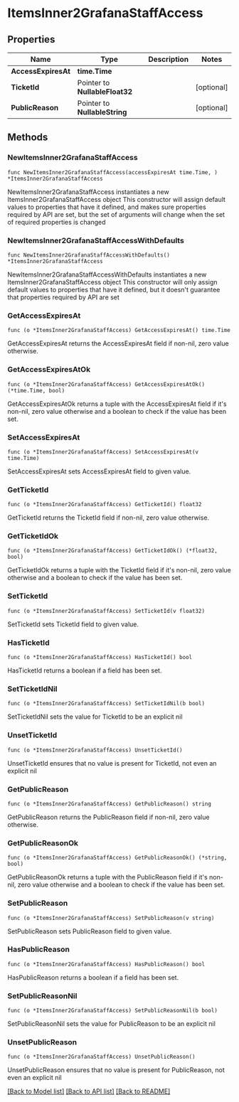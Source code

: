 # ItemsInner2GrafanaStaffAccess

## Properties

Name | Type | Description | Notes
------------ | ------------- | ------------- | -------------
**AccessExpiresAt** | **time.Time** |  | 
**TicketId** | Pointer to **NullableFloat32** |  | [optional] 
**PublicReason** | Pointer to **NullableString** |  | [optional] 

## Methods

### NewItemsInner2GrafanaStaffAccess

`func NewItemsInner2GrafanaStaffAccess(accessExpiresAt time.Time, ) *ItemsInner2GrafanaStaffAccess`

NewItemsInner2GrafanaStaffAccess instantiates a new ItemsInner2GrafanaStaffAccess object
This constructor will assign default values to properties that have it defined,
and makes sure properties required by API are set, but the set of arguments
will change when the set of required properties is changed

### NewItemsInner2GrafanaStaffAccessWithDefaults

`func NewItemsInner2GrafanaStaffAccessWithDefaults() *ItemsInner2GrafanaStaffAccess`

NewItemsInner2GrafanaStaffAccessWithDefaults instantiates a new ItemsInner2GrafanaStaffAccess object
This constructor will only assign default values to properties that have it defined,
but it doesn't guarantee that properties required by API are set

### GetAccessExpiresAt

`func (o *ItemsInner2GrafanaStaffAccess) GetAccessExpiresAt() time.Time`

GetAccessExpiresAt returns the AccessExpiresAt field if non-nil, zero value otherwise.

### GetAccessExpiresAtOk

`func (o *ItemsInner2GrafanaStaffAccess) GetAccessExpiresAtOk() (*time.Time, bool)`

GetAccessExpiresAtOk returns a tuple with the AccessExpiresAt field if it's non-nil, zero value otherwise
and a boolean to check if the value has been set.

### SetAccessExpiresAt

`func (o *ItemsInner2GrafanaStaffAccess) SetAccessExpiresAt(v time.Time)`

SetAccessExpiresAt sets AccessExpiresAt field to given value.


### GetTicketId

`func (o *ItemsInner2GrafanaStaffAccess) GetTicketId() float32`

GetTicketId returns the TicketId field if non-nil, zero value otherwise.

### GetTicketIdOk

`func (o *ItemsInner2GrafanaStaffAccess) GetTicketIdOk() (*float32, bool)`

GetTicketIdOk returns a tuple with the TicketId field if it's non-nil, zero value otherwise
and a boolean to check if the value has been set.

### SetTicketId

`func (o *ItemsInner2GrafanaStaffAccess) SetTicketId(v float32)`

SetTicketId sets TicketId field to given value.

### HasTicketId

`func (o *ItemsInner2GrafanaStaffAccess) HasTicketId() bool`

HasTicketId returns a boolean if a field has been set.

### SetTicketIdNil

`func (o *ItemsInner2GrafanaStaffAccess) SetTicketIdNil(b bool)`

 SetTicketIdNil sets the value for TicketId to be an explicit nil

### UnsetTicketId
`func (o *ItemsInner2GrafanaStaffAccess) UnsetTicketId()`

UnsetTicketId ensures that no value is present for TicketId, not even an explicit nil
### GetPublicReason

`func (o *ItemsInner2GrafanaStaffAccess) GetPublicReason() string`

GetPublicReason returns the PublicReason field if non-nil, zero value otherwise.

### GetPublicReasonOk

`func (o *ItemsInner2GrafanaStaffAccess) GetPublicReasonOk() (*string, bool)`

GetPublicReasonOk returns a tuple with the PublicReason field if it's non-nil, zero value otherwise
and a boolean to check if the value has been set.

### SetPublicReason

`func (o *ItemsInner2GrafanaStaffAccess) SetPublicReason(v string)`

SetPublicReason sets PublicReason field to given value.

### HasPublicReason

`func (o *ItemsInner2GrafanaStaffAccess) HasPublicReason() bool`

HasPublicReason returns a boolean if a field has been set.

### SetPublicReasonNil

`func (o *ItemsInner2GrafanaStaffAccess) SetPublicReasonNil(b bool)`

 SetPublicReasonNil sets the value for PublicReason to be an explicit nil

### UnsetPublicReason
`func (o *ItemsInner2GrafanaStaffAccess) UnsetPublicReason()`

UnsetPublicReason ensures that no value is present for PublicReason, not even an explicit nil

[[Back to Model list]](../README.md#documentation-for-models) [[Back to API list]](../README.md#documentation-for-api-endpoints) [[Back to README]](../README.md)


